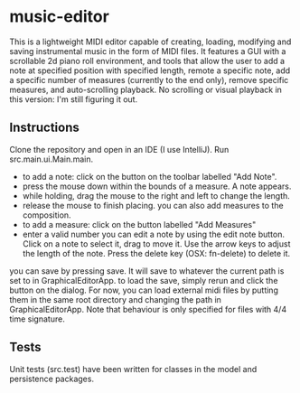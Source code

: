 

# music-editor
This is a lightweight MIDI editor capable of creating, loading, modifying and saving instrumental music in the form of MIDI files. It features a GUI with a scrollable 2d piano roll 
environment, and tools that allow the user to add a note at specified position with specified length, remote a specific note, add a specific number of measures (currently to the end only),
remove specific measures, and auto-scrolling playback. 
No scrolling or visual playback in this version: I'm still figuring it out.


## Instructions
Clone the repository and open in an IDE (I use IntelliJ). Run src.main.ui.Main.main. 
- to add a note: click on the button on the toolbar labelled "Add Note".
- press the mouse down within the bounds of a measure. A note appears.
- while holding, drag the mouse to the right and left to change the length.
- release the mouse to finish placing.
you can also add measures to the composition.
- to add a measure: click on the button labelled "Add Measures" 
- enter a valid number
you can edit a note by using the edit note button. Click on a note to select it, drag to move it. Use the arrow 
keys to adjust the length of the note. Press the delete key (OSX: fn-delete) to delete it. 

you can save by pressing save. It will save to whatever the current path is set to in GraphicalEditorApp.
to load the save, simply rerun and click the button on the dialog. For now, you can load external midi files by putting them in the
same root directory and changing the path in GraphicalEditorApp. Note that behaviour is only specified for files with 4/4 time signature.

## Tests
Unit tests (src.test) have been written for classes in the model and persistence packages. 

